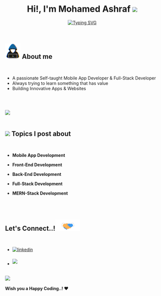 
<h1 align="center"><b>Hi!, I'm Mohamed Ashraf </b><img src="https://media.giphy.com/media/hvRJCLFzcasrR4ia7z/giphy.gif" width="35"></h1>
<!--  -->
<p align="center">
<a href="https://git.io/typing-svg"><img src="https://readme-typing-svg.herokuapp.com?font=Time+New+Roman&weight=700&size=30&pause=1000&center=true&vCenter=true&width=600&height=50&lines=Software+Engineer;Mobile+Application+Developer;Full-Stack+Developer;MERN-Stack+Developer;Active+Learner+%26+Researcher" alt="Typing SVG" /></a> 
  
</p>


<br>



	
## <picture><img src = "https://github.com/0xAbdulKhalid/0xAbdulKhalid/raw/main/assets/mdImages/about_me.gif" width = 50px></picture> **About me**


<br>

- A passionate Self-taught Mobile App Developer & Full-Stack Developer
- Always trying to learn something that has value
- Building Innovative Apps & Websites

<br><br>

<img src="https://user-images.githubusercontent.com/73097560/115834477-dbab4500-a447-11eb-908a-139a6edaec5c.gif"><br><br>

## <img src="https://media2.giphy.com/media/QssGEmpkyEOhBCb7e1/giphy.gif?cid=ecf05e47a0n3gi1bfqntqmob8g9aid1oyj2wr3ds3mg700bl&rid=giphy.gif" width ="25"><b> Topics I post about </b>
<br>

<p align="center">
    
- **Mobile App Development**

- **Front-End Development**

- **Back-End Development**

- **Full-Stack Development**

- **MERN-Stack Development**

  




</p>

<br>
<br>


## <b> Let's Connect..!</b><img src="https://github.com/0xAbdulKhalid/0xAbdulKhalid/raw/main/assets/mdImages/handshake.gif" width ="80">
<br>
<div align='left'>

<ul>

<li>
<a href="https://www.linkedin.com/in/mohamed-ashraf-abd-elmoneam-409538246?lipi=urn%3Ali%3Apage%3Ad_flagship3_profile_view_base_contact_details%3BN9mLPSkST2uRbbLwF8JBfw%3D%3D" target="_blank">
<img src="https://img.shields.io/badge/linkedin:  Mohamed_Ashraf_Abdelmoneam-%2300acee.svg?color=405DE6&style=for-the-badge&logo=linkedin&logoColor=white" alt=linkedin style="margin-bottom: 5px;"/>
</a>
</li>

<br>

<li>
<a href="mailto:mohameashraf24@gmail.com" target="_blank">
<img src="https://img.shields.io/badge/gmail:  Mohamed_Ashraf-%23EA4335.svg?style=for-the-badge&logo=gmail&logoColor=white" t=mail style="margin-bottom: 5px;" />
</a>
</li>
	
</ul>
</div>

<br>
<img src="https://user-images.githubusercontent.com/73097560/115834477-dbab4500-a447-11eb-908a-139a6edaec5c.gif">

**Wish you a Happy Coding..! ❤**

<br>




